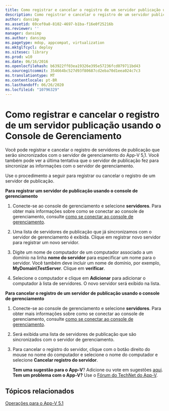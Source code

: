 ```yaml
---
title: Como registrar e cancelar o registro de um servidor publicação usando o Console de Gerenciamento
description: Como registrar e cancelar o registro de um servidor publicação usando o Console de Gerenciamento
author: dansimp
ms.assetid: 69cef0a8-8102-4697-b1ba-f16e0f25216b
ms.reviewer: ''
manager: dansimp
ms.author: dansimp
ms.pagetype: mdop, appcompat, virtualization
ms.mktglfcycl: deploy
ms.sitesec: library
ms.prod: w10
ms.date: 06/16/2016
ms.openlocfilehash: b63922ff03ea19326e395e57236fcd079711bd43
ms.sourcegitcommit: 354664bc527d93f80687cd2eba70d1eea024c7c3
ms.translationtype: MT
ms.contentlocale: pt-BR
ms.lasthandoff: 06/26/2020
ms.locfileid: "10796329"
---
```

# Como registrar e cancelar o registro de um servidor publicação usando o Console de Gerenciamento


Você pode registrar e cancelar o registro de servidores de publicação que serão sincronizados com o servidor de gerenciamento do App-V 5,1. Você também pode ver a última tentativa que o servidor de publicação fez para sincronizar as informações com o servidor de gerenciamento.

Use o procedimento a seguir para registrar ou cancelar o registro de um servidor de publicação.

**Para registrar um servidor de publicação usando o console de gerenciamento**

1.  Conecte-se ao console de gerenciamento e selecione **servidores**. Para obter mais informações sobre como se conectar ao console de gerenciamento, consulte [como se conectar ao console de gerenciamento](how-to-connect-to-the-management-console-51.md).

2.  Uma lista de servidores de publicação que já sincronizamos com o servidor de gerenciamento é exibida. Clique em registrar novo servidor para registrar um novo servidor.

3.  Digite um nome de computador de um computador associado a um domínio na linha **nome do servidor** para especificar um nome para o servidor. Você também deve incluir um nome de domínio, por exemplo, **MyDomain\\TestServer**. Clique em **verificar**.

4.  Selecione o computador e clique em **Adicionar** para adicionar o computador à lista de servidores. O novo servidor será exibido na lista.

**Para cancelar o registro de um servidor de publicação usando o console de gerenciamento**

1.  Conecte-se ao console de gerenciamento e selecione **servidores**. Para obter mais informações sobre como se conectar ao console de gerenciamento, consulte [como se conectar ao console de gerenciamento](how-to-connect-to-the-management-console-51.md).

2.  Será exibida uma lista de servidores de publicação que são sincronizados com o servidor de gerenciamento.

3.  Para cancelar o registro do servidor, clique com o botão direito do mouse no nome do computador e selecione o nome do computador e selecione **Cancelar registro do servidor**.

    **Tem uma sugestão para o App-V**? Adicione ou vote em sugestões [aqui](http://appv.uservoice.com/forums/280448-microsoft-application-virtualization). **Tem um problema com o App-V?** Use o [Fórum do TechNet do App-V](https://social.technet.microsoft.com/Forums/home?forum=mdopappv).

## Tópicos relacionados


[Operações para o App-V 5.1](operations-for-app-v-51.md)

 

 






